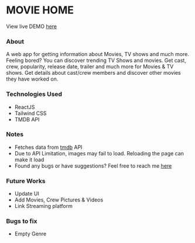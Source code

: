 <h1>MOVIE HOME</h1>

View live DEMO <a href="https://moviehome.akhilkumar.ga/">here</a>

<h3>About</h3>

<p>A web app for getting information about Movies, TV shows and much more. Feeling bored? You can discover trending TV Shows and movies. Get cast, crew, popularity, release date, trailer and much more for Movies & TV shows. Get details about cast/crew members and discover other movies they have worked on.</p>

<h3>Technologies Used</h3>

* ReactJS
* Tailwind CSS
* TMDB API

<h3>Notes</h3>

* Fetches data from <a href="https://www.themoviedb.org/">tmdb</a> API
* Due to API Limitation, images may fail to load. Reloading the page can make it load
* Found any bugs or have suggestions? Feel free to reach me <a href="https://akhilkumar.ga/">here</a>

<h3>Future Works</h3>

* Update UI
* Add Movies, Crew Pictures & Videos
* Link Streaming platform

<h3>Bugs to fix</h3>

* Empty Genre